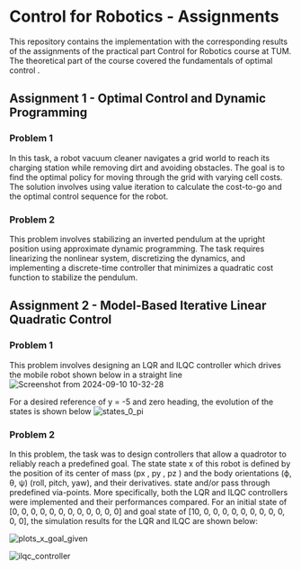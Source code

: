 # Control for Robotics - Assignments

This repository contains the implementation with the corresponding results of the assignments of the practical part Control for Robotics course at TUM. The theoretical part of the course covered the fundamentals of optimal control .

## Assignment 1 - Optimal Control and Dynamic Programming

### Problem 1
In this task, a robot vacuum cleaner navigates a grid world to reach its charging station while removing dirt and avoiding obstacles. The goal is to find the optimal policy for moving through the grid with varying cell costs. The solution involves using value iteration to calculate the cost-to-go and the optimal control sequence for the robot.

### Problem 2
This problem involves stabilizing an inverted pendulum at the upright position using approximate dynamic programming. The task requires linearizing the nonlinear system, discretizing the dynamics, and implementing a discrete-time controller that minimizes a quadratic cost function to stabilize the pendulum.

## Assignment 2 - Model-Based Iterative Linear Quadratic Control

### Problem 1 
This problem involves designing an LQR and ILQC controller which drives the mobile robot shown below in a straight line  
![Screenshot from 2024-09-10 10-32-28](https://github.com/user-attachments/assets/c2458f74-54ba-4683-8528-72de3892b55b)

For a desired reference of y = -5 and zero heading, the evolution of the states is shown below
![states_0_pi](https://github.com/user-attachments/assets/fe2a84c1-c8a3-4000-a85a-f7824fb923d6)


### Problem 2
In this problem, the task was to design controllers that allow a quadrotor to reliably reach a predefined goal. The state
state x of this robot is defined by the position of its center of mass (px , py , pz ) and the body orientations
(ϕ, θ, ψ) (roll, pitch, yaw), and their derivatives.
state and/or pass through predefined via-points. More specifically, both the LQR and ILQC controllers were implemented and their performances compared. 
For an initial state of [0, 0, 0, 0, 0, 0, 0, 0, 0, 0, 0, 0] and goal state of [10, 0, 0, 0, 0, 0, 0, 0, 0, 0, 0, 0], the simulation results for the LQR and ILQC are shown below:

![plots_x_goal_given](https://github.com/user-attachments/assets/46193c7a-9b08-4bf2-ba23-a397ed6b8853)

![ilqc_controller](https://github.com/user-attachments/assets/e2cbcf7d-051d-4737-a3b9-a7a0e0a11c3d)


